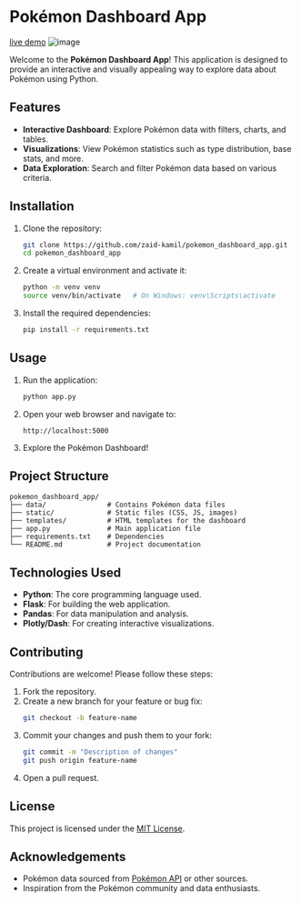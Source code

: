 # Pokémon Dashboard App
[live demo](https://zaid-kamil-pokemon-dashboard-app-dashboard-rwaawz.streamlit.app/)
![image](https://github.com/user-attachments/assets/55dc38f6-7f01-48f6-aac9-28233bf68005)

Welcome to the **Pokémon Dashboard App**! This application is designed to provide an interactive and visually appealing way to explore data about Pokémon using Python.

## Features

- **Interactive Dashboard**: Explore Pokémon data with filters, charts, and tables.
- **Visualizations**: View Pokémon statistics such as type distribution, base stats, and more.
- **Data Exploration**: Search and filter Pokémon data based on various criteria.

## Installation

1. Clone the repository:
   ```bash
   git clone https://github.com/zaid-kamil/pokemon_dashboard_app.git
   cd pokemon_dashboard_app
   ```

2. Create a virtual environment and activate it:
   ```bash
   python -m venv venv
   source venv/bin/activate   # On Windows: venv\Scripts\activate
   ```

3. Install the required dependencies:
   ```bash
   pip install -r requirements.txt
   ```

## Usage

1. Run the application:
   ```bash
   python app.py
   ```

2. Open your web browser and navigate to:
   ```
   http://localhost:5000
   ```

3. Explore the Pokémon Dashboard!

## Project Structure

```
pokemon_dashboard_app/
├── data/               # Contains Pokémon data files
├── static/             # Static files (CSS, JS, images)
├── templates/          # HTML templates for the dashboard
├── app.py              # Main application file
├── requirements.txt    # Dependencies
└── README.md           # Project documentation
```

## Technologies Used

- **Python**: The core programming language used.
- **Flask**: For building the web application.
- **Pandas**: For data manipulation and analysis.
- **Plotly/Dash**: For creating interactive visualizations.

## Contributing

Contributions are welcome! Please follow these steps:

1. Fork the repository.
2. Create a new branch for your feature or bug fix:
   ```bash
   git checkout -b feature-name
   ```
3. Commit your changes and push them to your fork:
   ```bash
   git commit -m "Description of changes"
   git push origin feature-name
   ```
4. Open a pull request.

## License

This project is licensed under the [MIT License](LICENSE).

## Acknowledgements

- Pokémon data sourced from [Pokémon API](https://pokeapi.co/) or other sources.
- Inspiration from the Pokémon community and data enthusiasts.
